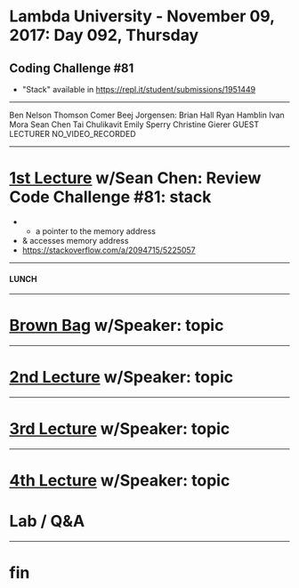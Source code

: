 # Lambda University - November 09, 2017: Day 092, Thursday
## Coding Challenge #81
- "Stack" available in https://repl.it/student/submissions/1951449
***
Ben Nelson
Thomson Comer
Beej Jorgensen: Brian Hall
Ryan Hamblin
Ivan Mora
Sean Chen
Tai Chulikavit
Emily Sperry
Christine Gierer
GUEST LECTURER
NO_VIDEO_RECORDED
***
# [1st Lecture](VIDEO_RECORDED_NOT_POSTED) w/Sean Chen: Review Code Challenge #81: stack
- * a pointer to the memory address
- & accesses memory address
- https://stackoverflow.com/a/2094715/5225057

***
#### LUNCH
***
# [Brown Bag](VIDEO_RECORDED_NOT_POSTED) w/Speaker: topic
***
# [2nd Lecture](VIDEO_RECORDED_NOT_POSTED) w/Speaker: topic
***
# [3rd Lecture](VIDEO_RECORDED_NOT_POSTED) w/Speaker: topic
***
# [4th Lecture](VIDEO_RECORDED_NOT_POSTED) w/Speaker: topic
# Lab / Q&A
***
# fin
